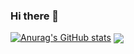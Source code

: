 ### Hi there 👋
[![Anurag's GitHub stats](https://github-readme-stats.vercel.app/api?username=LevProg)](https://github.com/anuraghazra/github-readme-stats)
<img align="center" src="https://github-readme-stats.vercel.app/api/top-langs/?username=LevProg&theme=cobalt&exclude_repo=ai-corruption" />
<!--
**LevProg/LevProg** is a ✨ _special_ ✨ repository because its `README.md` (this file) appears on your GitHub profile.

Here are some ideas to get you started:

- 🔭 I’m currently working on ...
- 🌱 I’m currently learning ...
- 👯 I’m looking to collaborate on ...
- 🤔 I’m looking for help with ...
- 💬 Ask me about ...
- 📫 How to reach me: ...
- 😄 Pronouns: ...
- ⚡ Fun fact: ...
-->
